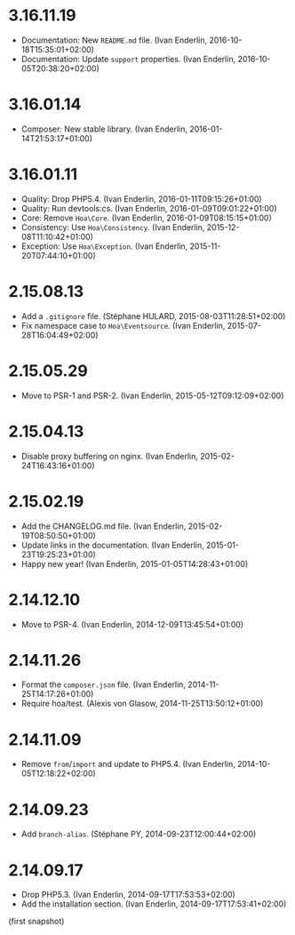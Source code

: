 # 3.16.11.19

  * Documentation: New `README.md` file. (Ivan Enderlin, 2016-10-18T15:35:01+02:00)
  * Documentation: Update `support` properties. (Ivan Enderlin, 2016-10-05T20:38:20+02:00)

# 3.16.01.14

  * Composer: New stable library. (Ivan Enderlin, 2016-01-14T21:53:17+01:00)

# 3.16.01.11

  * Quality: Drop PHP5.4. (Ivan Enderlin, 2016-01-11T09:15:26+01:00)
  * Quality: Run devtools:cs. (Ivan Enderlin, 2016-01-09T09:01:22+01:00)
  * Core: Remove `Hoa\Core`. (Ivan Enderlin, 2016-01-09T08:15:15+01:00)
  * Consistency: Use `Hoa\Consistency`. (Ivan Enderlin, 2015-12-08T11:10:42+01:00)
  * Exception: Use `Hoa\Exception`. (Ivan Enderlin, 2015-11-20T07:44:10+01:00)

# 2.15.08.13

  * Add a `.gitignore` file. (Stéphane HULARD, 2015-08-03T11:28:51+02:00)
  * Fix namespace case to `Hoa\Eventsource`. (Ivan Enderlin, 2015-07-28T16:04:49+02:00)

# 2.15.05.29

  * Move to PSR-1 and PSR-2. (Ivan Enderlin, 2015-05-12T09:12:09+02:00)

# 2.15.04.13

  * Disable proxy buffering on nginx. (Ivan Enderlin, 2015-02-24T16:43:16+01:00)

# 2.15.02.19

  * Add the CHANGELOG.md file. (Ivan Enderlin, 2015-02-19T08:50:50+01:00)
  * Update links in the documentation. (Ivan Enderlin, 2015-01-23T19:25:23+01:00)
  * Happy new year! (Ivan Enderlin, 2015-01-05T14:28:43+01:00)

# 2.14.12.10

  * Move to PSR-4. (Ivan Enderlin, 2014-12-09T13:45:54+01:00)

# 2.14.11.26

  * Format the `composer.json` file. (Ivan Enderlin, 2014-11-25T14:17:26+01:00)
  * Require hoa/test. (Alexis von Glasow, 2014-11-25T13:50:12+01:00)

# 2.14.11.09

  * Remove `from`/`import` and update to PHP5.4. (Ivan Enderlin, 2014-10-05T12:18:22+02:00)

# 2.14.09.23

  * Add `branch-alias`. (Stéphane PY, 2014-09-23T12:00:44+02:00)

# 2.14.09.17

  * Drop PHP5.3. (Ivan Enderlin, 2014-09-17T17:53:53+02:00)
  * Add the installation section. (Ivan Enderlin, 2014-09-17T17:53:41+02:00)

(first snapshot)
